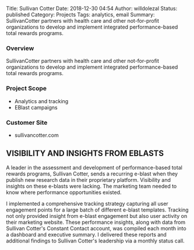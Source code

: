 Title: Sullivan Cotter
Date: 2018-12-30 04:54
Author: willdolezal
Status: published
Category: Projects
Tags: analytics, email
Summary: SullivanCotter partners with health care and other not-for-profit organizations to develop and implement integrated performance-based total rewards programs.


### Overview
SullivanCotter partners with health care and other not-for-profit organizations to develop and implement integrated performance-based total rewards programs.

### Project Scope
- Analytics and tracking
- EBlast campaigns

### Customer Site 
- sullivancotter.com

## VISIBILITY AND INSIGHTS FROM EBLASTS
A leader in the assessment and development of performance-based total rewards programs, Sullivan Cotter, sends a recurring e-blast when they publish new research data in their proprietary platform. Visibility and insights on these e-blasts were lacking. The marketing team needed to know where performance opportunities existed.

I implemented a comprehensive tracking strategy capturing all user engagement points for a large batch of different e-blast templates. Tracking not only provided insight from e-blast engagement but also user activity on their marketing website. These performance insights, along with data from Sullivan Cotter's Constant Contact account, was compiled each month into a dashboard and executive summary. I delivered these reports and additional findings to Sullivan Cotter's leadership via a monthly status call.

